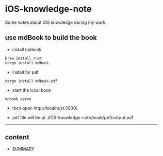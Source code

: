 # iOS-knowledge-note
Some notes about iOS knowledge during my work.


## use mdBook to build the book
* install mdbook
```bash
brew install rust
cargo install mdbook

```
* install for pdf
```
cargo install mdbook-pdf

```

* start the local book
```
mdbook serve
```

* then open  http://localhost:3000/


* pdf file will be at ./iOS-knowledge-note/book/pdf/output.pdf
***

## content
  * [SUMMARY](./src/SUMMARY.MD)
